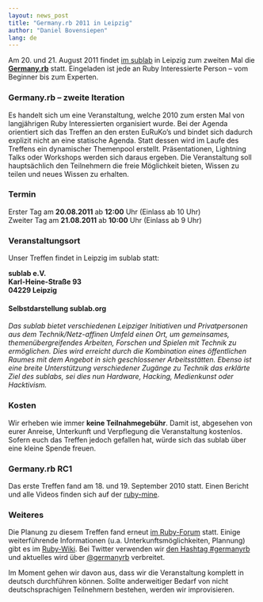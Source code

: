 ```yaml
---
layout: news_post
title: "Germany.rb 2011 in Leipzig"
author: "Daniel Bovensiepen"
lang: de
---
```


Am 20. und 21. August 2011 findet [im sublab][1] in Leipzig zum zweiten
Mal die [**Germany.rb**][2] statt. Eingeladen ist jede an Ruby
Interessierte Person – vom Beginner bis zum Experten.

### Germany.rb – zweite Iteration

Es handelt sich um eine Veranstaltung, welche 2010 zum ersten Mal von
langjährigen Ruby Interessierten organisiert wurde. Bei der Agenda
orientiert sich das Treffen an den ersten EuRuKo’s und bindet sich
dadurch explizit nicht an eine statische Agenda. Statt dessen wird im
Laufe des Treffens ein dynamischer Themenpool erstellt. Präsentationen,
Lightning Talks oder Workshops werden sich daraus ergeben. Die
Veranstaltung soll hauptsächlich den Teilnehmern die freie Möglichkeit
bieten, Wissen zu teilen und neues Wissen zu erhalten.

### Termin

Erster Tag am **20.08.2011** ab **12:00** Uhr (Einlass ab 10 Uhr)  
 Zweiter Tag am **21.08.2011** ab **10:00** Uhr (Einlass ab 9 Uhr)

### Veranstaltungsort

Unser Treffen findet in Leipzig im sublab statt:

**sublab e.V.  
 Karl-Heine-Straße 93  
 04229 Leipzig**

#### Selbstdarstellung sublab.org

<cite>Das sublab bietet verschiedenen Leipziger Initiativen und
Privatpersonen aus dem Technik/Netz-affinen Umfeld einen Ort, um
gemeinsames, themenübergreifendes Arbeiten, Forschen und Spielen mit
Technik zu ermöglichen. Dies wird erreicht durch die Kombination eines
öffentlichen Raumes mit dem Angebot in sich geschlossener
Arbeitsstätten. Ebenso ist eine breite Unterstützung verschiedener
Zugänge zu Technik das erklärte Ziel des sublabs, sei dies nun Hardware,
Hacking, Medienkunst oder Hacktivism.</cite>

### Kosten

Wir erheben wie immer **keine Teilnahmegebühr**. Damit ist, abgesehen
von eurer Anreise, Unterkunft und Verpflegung die Veranstaltung
kostenlos. Sofern euch das Treffen jedoch gefallen hat, würde sich das
sublab über eine kleine Spende freuen.

### Germany.rb RC1

Das erste Treffen fand am 18. und 19. September 2010 statt. Einen
Bericht und alle Videos finden sich auf der [ruby-mine][3].

### Weiteres

Die Planung zu diesem Treffen fand erneut [im Ruby-Forum][4] statt.
Einige weiterführende Informationen (u.a. Unterkunftsmöglichkeiten,
Plannung) gibt es im [Ruby-Wiki][2]. Bei Twitter verwenden wir [den
Hashtag #germanyrb][5] und aktuelles wird über [@germanyrb][6]
verbreitet.

Im Moment gehen wir davon aus, dass wir die Veranstaltung komplett in
deutsch durchführen können. Sollte anderweitiger Bedarf von nicht
deutschsprachigen Teilnehmern bestehen, werden wir improvisieren.



[1]: http://sublab.org/
[2]: http://wiki.ruby-portal.de/Germany.rb_2011
[3]: http://www.ruby-mine.de/2010/9/25/germany-rb-aftermath
[4]: http://forum.ruby-portal.de/viewtopic.php?f=7&amp;t=11948
[5]: http://twitter.com/search?q=%23germanyrb
[6]: http://twitter.com/germanyrb
